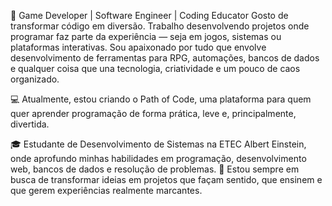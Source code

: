 🎲 Game Developer | Software Engineer | Coding Educator
Gosto de transformar código em diversão. Trabalho desenvolvendo projetos onde programar faz parte da experiência — seja em jogos, sistemas ou plataformas interativas. Sou apaixonado por tudo que envolve desenvolvimento de ferramentas para RPG, automações, bancos de dados e qualquer coisa que una tecnologia, criatividade e um pouco de caos organizado.

💻 Atualmente, estou criando o Path of Code, uma plataforma para quem quer aprender programação de forma prática, leve e, principalmente, divertida.

🎓 Estudante de Desenvolvimento de Sistemas na ETEC Albert Einstein, onde aprofundo minhas habilidades em programação, desenvolvimento web, bancos de dados e resolução de problemas.
🚀 Estou sempre em busca de transformar ideias em projetos que façam sentido, que ensinem e que gerem experiências realmente marcantes.
